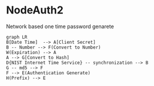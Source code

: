 # NodeAuth2
 Network based one time password genarete

```mermaid
graph LR
B[Date Time]  --> A[Client Secret]
B -- Number --> F(Convert to Number)
W(Expiration) --> A
A --> G[Convert to Hash]
D{NIST Internet Time Service} -- synchronization --> B
G -- md5 --> F 
F --> E(Authentication Generate)
H(Prefix) --> E
```
